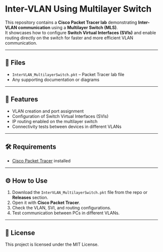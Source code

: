 # Inter-VLAN Using Multilayer Switch

This repository contains a **Cisco Packet Tracer lab** demonstrating **Inter-VLAN communication** using a **Multilayer Switch (MLS)**.  
It showcases how to configure **Switch Virtual Interfaces (SVIs)** and enable routing directly on the switch for faster and more efficient VLAN communication.

---

## 📂 Files
- `InterVLAN_MultilayerSwitch.pkt` – Packet Tracer lab file  
- Any supporting documentation or diagrams  

---

## 🚀 Features
- VLAN creation and port assignment  
- Configuration of Switch Virtual Interfaces (SVIs)  
- IP routing enabled on the multilayer switch  
- Connectivity tests between devices in different VLANs  

---

## 🛠️ Requirements
- [Cisco Packet Tracer](https://www.netacad.com/courses/packet-tracer) installed  

---

## ⚙️ How to Use
1. Download the `InterVLAN_MultilayerSwitch.pkt` file from the repo or **Releases** section.  
2. Open it with **Cisco Packet Tracer**.  
3. Check the VLAN, SVI, and routing configurations.  
4. Test communication between PCs in different VLANs.  

---

## 📜 License
This project is licensed under the MIT License.
